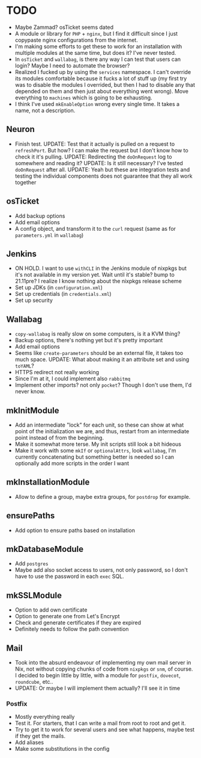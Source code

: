 # TODO
* Maybe Zammad? osTicket seems dated
* A module or library for `PHP` + `nginx`, but I find it difficult since I just copypaste nginx configurations from the internet.
* I'm making some efforts to get these to work for an installation with multiple modules at the same time, but does it? I've never tested.
* In `osTicket` and `wallabag`, is there any way I can test that users can login? Maybe I need to automate the browser?
* Realized I fucked up by using the `services` namespace. I can't override its modules comfortable because it fucks a lot of stuff up (my first try was to disable the modules I overrided, but then I had to disable any that depended on them and then just about everything went wrong). Move everything to `machines` which is going to be exhausting.
* I think I've used `mkEnableOption` wrong every single time. It takes a name, not a description.

## Neuron
* Finish test. UPDATE: Test that it actually is pulled on a request to `refreshPort`. But how? I can make the request but I don't know how to check it it's pulling. UPDATE: Redirecting the `doOnRequest` log to somewhere and reading it? UPDATE: Is it still necessary? I've tested `doOnRequest` after all. UPDATE: Yeah but these are integration tests and testing the individual components does not guarantee that they all work together

## osTicket
* Add backup options
* Add email options
* A config object, and transform it to the `curl` request (same as for `parameters.yml` in `wallabag`)

## Jenkins
* ON HOLD. I want to use `withCLI` in the Jenkins module of nixpkgs but it's not available in my version yet. Wait until it's stable? bump to 21.11pre? I realize I know nothing about the nixpkgs release scheme
* Set up JDKs (in `configuration.xml`)
* Set up credentials (in `credentials.xml`)
* Set up security

## Wallabag
* `copy-wallabag` is really slow on some computers, is it a KVM thing?
* Backup options, there's nothing yet but it's pretty important
* Add email options
* Seems like `create-parameters` should be an external file, it takes too much space. UPDATE: What about making it an attribute set and using `toYAML`?
* HTTPS redirect not really working
* Since I'm at it, I could implement also `rabbitmq`
* Implement other imports? not only `pocket`? Though I don't use them, I'd never know.

## mkInitModule
* Add an intermediate "lock" for each unit, so these can show at what point of the initialization we are, and thus, restart from an intermediate point instead of from the beginning.
* Make it somewhat more terse. My init scripts still look a bit hideous
* Make it work with some `mkIf` or `optionalAttrs`, look `wallabag`, I'm currently concatenating but something better is needed so I can optionally add more scripts in the order I want

## mkInstallationModule
* Allow to define a group, maybe extra groups, for `postdrop` for example.

## ensurePaths
* Add option to ensure paths based on installation

## mkDatabaseModule
* Add `postgres`
* Maybe add also socket access to users, not only password, so I don't have to use the password in each `exec` SQL.

## mkSSLModule
* Option to add own certificate
* Option to generate one from Let's Encrypt
* Check and generate certificates if they are expired
* Definitely needs to follow the path convention

## Mail
* Took into the absurd endeavour of implementing my own mail server in Nix, not without copying chunks of code from `nixpkgs` or `snm`, of course. I decided to begin little by little, with a module for `postfix`, `dovecot`, `roundcube`, etc..
* UPDATE: Or maybe I will implement them actually? I'll see it in time

### Postfix
* Mostly everything really
* Test it. For starters, that I can write a mail from root to root and get it.
* Try to get it to work for several users and see what happens, maybe test if they get the mails.
* Add aliases
* Make some substitutions in the config

